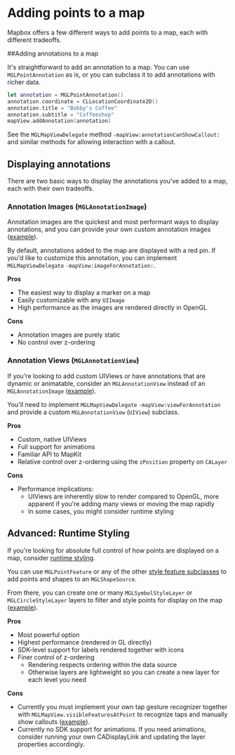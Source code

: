 # Adding points to a map

Mapbox offers a few different ways to add points to a map, each with different tradeoffs.

##Adding annotations to a map

It's straightforward to add an annotation to a map. You can use `MGLPointAnnotation` as is, or you can subclass it to add annotations with richer data.

```swift
let annotation = MGLPointAnnotation()
annotation.coordinate = CLLocationCoordinate2D()
annotation.title = "Bobby's Coffee"
annotation.subtitle = "Coffeeshop"
mapView.addAnnotation(annotation)
```

See the `MGLMapViewDelegate` method `-mapView:annotationCanShowCallout:` and similar methods for allowing interaction with a callout.

## Displaying annotations

There are two basic ways to display the annotations you've added to a map, each with their own tradeoffs.

### Annotation Images (`MGLAnnotationImage`)

Annotation images are the quickest and most performant ways to display annotations, and you can provide your own custom annotation images ([example](http://mapbox.com/ios-sdk/examples)).

By default, annotations added to the map are displayed with a red pin. If you'd like to customize this annotation, you can implement `MGLMapViewDelegate` `-mapView:imageForAnnotation:`.

**Pros**

* The easiest way to display a marker on a map
* Easily customizable with any `UIImage`
* High performance as the images are rendered directly in OpenGL

**Cons**

* Annotation images are purely static
* No control over z-ordering

### Annotation Views (`MGLAnnotationView`)

If you're looking to add custom UIViews or have annotations that are dynamic or animatable, consider an `MGLAnnotationView` instead of an `MGLAnnotationImage` ([example](http://mapbox.com/ios-sdk/examples)).

You'll need to implement `MGLMapViewDelegate` `-mapView:viewForAnnotation` and provide a custom `MGLAnnotationView` (`UIView`) subclass.

**Pros**

* Custom, native UIViews
* Full support for animations
* Familiar API to MapKit
* Relative control over z-ordering using the `zPosition` property on `CALayer`

**Cons**

* Performance implications: 
    * UIViews are inherently slow to render compared to OpenGL, more apparent if you're adding many views or moving the map rapidly
    * In some cases, you might consider runtime styling

## Advanced: Runtime Styling

If you're looking for absolute full control of how points are displayed on a map, consider [runtime styling](runtime-styling.html).

You can use `MGLPointFeature` or any of the other [style feature subclasses](Style%20Features.html) to add points and shapes to an `MGLShapeSource`.

From there, you can create one or many `MGLSymbolStyleLayer` or `MGLCircleStyleLayer` layers to filter and style points for display on the map ([example](http://mapbox.com/ios-sdk/examples)).

**Pros**

* Most powerful option
* Highest performance (rendered in GL directly)
* SDK-level support for labels rendered together with icons
* Finer control of z-ordering
    * Rendering respects ordering within the data source
    * Otherwise layers are lightweight so you can create a new layer for each level you need

**Cons**

* Currently you must implement your own tap gesture recognizer together with `MGLMapView.visibleFeaturesAtPoint` to recognize taps and manually show callouts ([example](http://mapbox.com/ios-sdk/examples)).
* Currently no SDK support for animations. If you need animations, consider running your own CADisplayLink and updating the layer properties accordingly.

